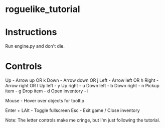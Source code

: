 # roguelike_tutorial

# Instructions

Run engine.py and don't die.

# Controls

Up - Arrow up OR k
Down - Arrow down OR j
Left - Arrow left OR h
Right - Arrow right OR l
Up left - y
Up right - u
Down left - b
Down right - n
Pickup item - g
Drop item - d
Open inventory - i

Mouse - Hover over objects for tooltip

Enter + LAlt - Toggle fullscreen
Esc - Exit game / Close inventory

Note: The letter controls make me cringe, but I'm just following the tutorial.
